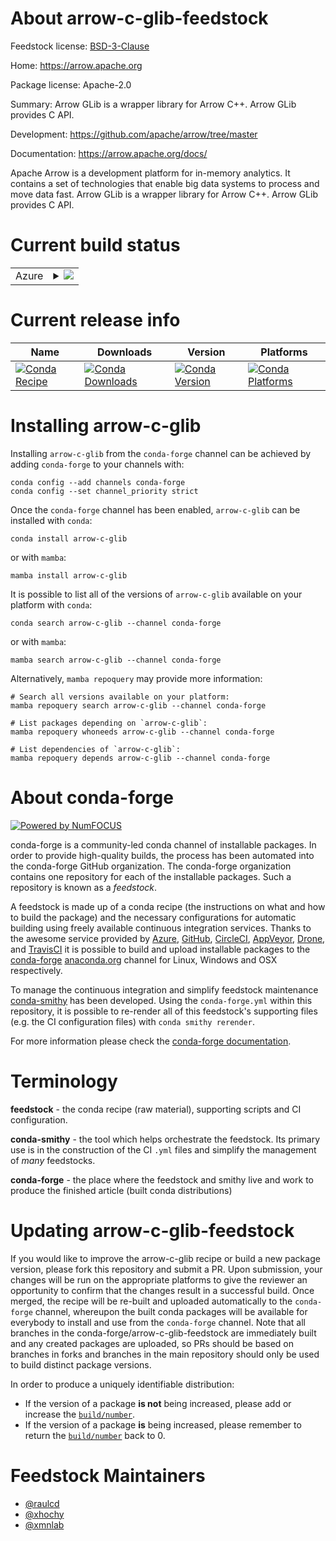 About arrow-c-glib-feedstock
============================

Feedstock license: [BSD-3-Clause](https://github.com/conda-forge/arrow-c-glib-feedstock/blob/main/LICENSE.txt)

Home: https://arrow.apache.org

Package license: Apache-2.0

Summary: Arrow GLib is a wrapper library for Arrow C++. Arrow GLib provides C API.

Development: https://github.com/apache/arrow/tree/master

Documentation: https://arrow.apache.org/docs/

Apache Arrow is a development platform for in-memory analytics.
It contains a set of technologies that enable big data systems
to process and move data fast. Arrow GLib is a wrapper library for Arrow C++.
Arrow GLib provides C API.


Current build status
====================


<table>
    
  <tr>
    <td>Azure</td>
    <td>
      <details>
        <summary>
          <a href="https://dev.azure.com/conda-forge/feedstock-builds/_build/latest?definitionId=16570&branchName=main">
            <img src="https://dev.azure.com/conda-forge/feedstock-builds/_apis/build/status/arrow-c-glib-feedstock?branchName=main">
          </a>
        </summary>
        <table>
          <thead><tr><th>Variant</th><th>Status</th></tr></thead>
          <tbody><tr>
              <td>linux_64</td>
              <td>
                <a href="https://dev.azure.com/conda-forge/feedstock-builds/_build/latest?definitionId=16570&branchName=main">
                  <img src="https://dev.azure.com/conda-forge/feedstock-builds/_apis/build/status/arrow-c-glib-feedstock?branchName=main&jobName=linux&configuration=linux%20linux_64_" alt="variant">
                </a>
              </td>
            </tr><tr>
              <td>osx_64</td>
              <td>
                <a href="https://dev.azure.com/conda-forge/feedstock-builds/_build/latest?definitionId=16570&branchName=main">
                  <img src="https://dev.azure.com/conda-forge/feedstock-builds/_apis/build/status/arrow-c-glib-feedstock?branchName=main&jobName=osx&configuration=osx%20osx_64_" alt="variant">
                </a>
              </td>
            </tr>
          </tbody>
        </table>
      </details>
    </td>
  </tr>
</table>

Current release info
====================

| Name | Downloads | Version | Platforms |
| --- | --- | --- | --- |
| [![Conda Recipe](https://img.shields.io/badge/recipe-arrow--c--glib-green.svg)](https://anaconda.org/conda-forge/arrow-c-glib) | [![Conda Downloads](https://img.shields.io/conda/dn/conda-forge/arrow-c-glib.svg)](https://anaconda.org/conda-forge/arrow-c-glib) | [![Conda Version](https://img.shields.io/conda/vn/conda-forge/arrow-c-glib.svg)](https://anaconda.org/conda-forge/arrow-c-glib) | [![Conda Platforms](https://img.shields.io/conda/pn/conda-forge/arrow-c-glib.svg)](https://anaconda.org/conda-forge/arrow-c-glib) |

Installing arrow-c-glib
=======================

Installing `arrow-c-glib` from the `conda-forge` channel can be achieved by adding `conda-forge` to your channels with:

```
conda config --add channels conda-forge
conda config --set channel_priority strict
```

Once the `conda-forge` channel has been enabled, `arrow-c-glib` can be installed with `conda`:

```
conda install arrow-c-glib
```

or with `mamba`:

```
mamba install arrow-c-glib
```

It is possible to list all of the versions of `arrow-c-glib` available on your platform with `conda`:

```
conda search arrow-c-glib --channel conda-forge
```

or with `mamba`:

```
mamba search arrow-c-glib --channel conda-forge
```

Alternatively, `mamba repoquery` may provide more information:

```
# Search all versions available on your platform:
mamba repoquery search arrow-c-glib --channel conda-forge

# List packages depending on `arrow-c-glib`:
mamba repoquery whoneeds arrow-c-glib --channel conda-forge

# List dependencies of `arrow-c-glib`:
mamba repoquery depends arrow-c-glib --channel conda-forge
```


About conda-forge
=================

[![Powered by
NumFOCUS](https://img.shields.io/badge/powered%20by-NumFOCUS-orange.svg?style=flat&colorA=E1523D&colorB=007D8A)](https://numfocus.org)

conda-forge is a community-led conda channel of installable packages.
In order to provide high-quality builds, the process has been automated into the
conda-forge GitHub organization. The conda-forge organization contains one repository
for each of the installable packages. Such a repository is known as a *feedstock*.

A feedstock is made up of a conda recipe (the instructions on what and how to build
the package) and the necessary configurations for automatic building using freely
available continuous integration services. Thanks to the awesome service provided by
[Azure](https://azure.microsoft.com/en-us/services/devops/), [GitHub](https://github.com/),
[CircleCI](https://circleci.com/), [AppVeyor](https://www.appveyor.com/),
[Drone](https://cloud.drone.io/welcome), and [TravisCI](https://travis-ci.com/)
it is possible to build and upload installable packages to the
[conda-forge](https://anaconda.org/conda-forge) [anaconda.org](https://anaconda.org/)
channel for Linux, Windows and OSX respectively.

To manage the continuous integration and simplify feedstock maintenance
[conda-smithy](https://github.com/conda-forge/conda-smithy) has been developed.
Using the ``conda-forge.yml`` within this repository, it is possible to re-render all of
this feedstock's supporting files (e.g. the CI configuration files) with ``conda smithy rerender``.

For more information please check the [conda-forge documentation](https://conda-forge.org/docs/).

Terminology
===========

**feedstock** - the conda recipe (raw material), supporting scripts and CI configuration.

**conda-smithy** - the tool which helps orchestrate the feedstock.
                   Its primary use is in the construction of the CI ``.yml`` files
                   and simplify the management of *many* feedstocks.

**conda-forge** - the place where the feedstock and smithy live and work to
                  produce the finished article (built conda distributions)


Updating arrow-c-glib-feedstock
===============================

If you would like to improve the arrow-c-glib recipe or build a new
package version, please fork this repository and submit a PR. Upon submission,
your changes will be run on the appropriate platforms to give the reviewer an
opportunity to confirm that the changes result in a successful build. Once
merged, the recipe will be re-built and uploaded automatically to the
`conda-forge` channel, whereupon the built conda packages will be available for
everybody to install and use from the `conda-forge` channel.
Note that all branches in the conda-forge/arrow-c-glib-feedstock are
immediately built and any created packages are uploaded, so PRs should be based
on branches in forks and branches in the main repository should only be used to
build distinct package versions.

In order to produce a uniquely identifiable distribution:
 * If the version of a package **is not** being increased, please add or increase
   the [``build/number``](https://docs.conda.io/projects/conda-build/en/latest/resources/define-metadata.html#build-number-and-string).
 * If the version of a package **is** being increased, please remember to return
   the [``build/number``](https://docs.conda.io/projects/conda-build/en/latest/resources/define-metadata.html#build-number-and-string)
   back to 0.

Feedstock Maintainers
=====================

* [@raulcd](https://github.com/raulcd/)
* [@xhochy](https://github.com/xhochy/)
* [@xmnlab](https://github.com/xmnlab/)

